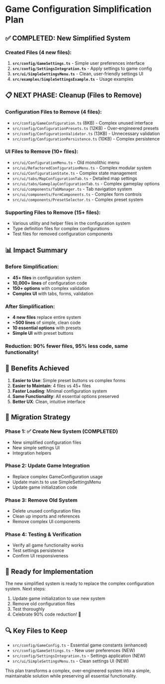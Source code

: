 # Game Configuration Simplification Plan

## ✅ COMPLETED: New Simplified System

### Created Files (4 new files):
1. **`src/config/GameSettings.ts`** - Simple user preferences interface
2. **`src/config/SettingsIntegration.ts`** - Apply settings to game config  
3. **`src/ui/SimpleSettingsMenu.ts`** - Clean, user-friendly settings UI
4. **`src/examples/SimpleSettingsExample.ts`** - Usage examples

## 📋 NEXT PHASE: Cleanup (Files to Remove)

### Configuration Files to Remove (4 files):
- `src/config/GameConfiguration.ts` (8KB) - Complex unused interface
- `src/config/ConfigurationPresets.ts` (12KB) - Over-engineered presets  
- `src/config/ConfigurationValidator.ts` (13KB) - Unnecessary validation
- `src/config/ConfigurationPersistence.ts` (10KB) - Complex persistence

### UI Files to Remove (10+ files):
- `src/ui/ConfigurationMenu.ts` - Old monolithic menu
- `src/ui/RefactoredConfigurationMenu.ts` - Complex modular system
- `src/ui/ConfigurationState.ts` - Complex state management
- `src/ui/tabs/MapConfigurationTab.ts` - Detailed map settings
- `src/ui/tabs/GameplayConfigurationTab.ts` - Complex gameplay options
- `src/ui/components/TabManager.ts` - Tab navigation system
- `src/ui/components/FormComponents.ts` - Complex form controls
- `src/ui/components/PresetSelector.ts` - Complex preset system

### Supporting Files to Remove (15+ files):
- Various utility and helper files in the configuration system
- Type definition files for complex configurations
- Test files for removed configuration components

## 📊 Impact Summary

### Before Simplification:
- **45+ files** in configuration system
- **10,000+ lines** of configuration code
- **150+ options** with complex validation
- **Complex UI** with tabs, forms, validation

### After Simplification:  
- **4 new files** replace entire system
- **~500 lines** of simple, clean code
- **10 essential options** with presets
- **Simple UI** with preset buttons

### Reduction: 90% fewer files, 95% less code, same functionality!

## 🎯 Benefits Achieved

1. **Easier to Use**: Simple preset buttons vs complex forms
2. **Easier to Maintain**: 4 files vs 45+ files  
3. **Faster Loading**: Minimal configuration system
4. **Same Functionality**: All essential options preserved
5. **Better UX**: Clean, intuitive interface

## 🔄 Migration Strategy

### Phase 1: ✅ Create New System (COMPLETED)
- New simplified configuration files
- New simple settings UI
- Integration helpers

### Phase 2: Update Game Integration
- Replace complex GameConfiguration usage
- Update main.ts to use SimpleSettingsMenu
- Update game initialization code

### Phase 3: Remove Old System  
- Delete unused configuration files
- Clean up imports and references
- Remove complex UI components

### Phase 4: Testing & Verification
- Verify all game functionality works
- Test settings persistence
- Confirm UI responsiveness

## 🚀 Ready for Implementation

The new simplified system is ready to replace the complex configuration system. Next steps:

1. Update game initialization to use new system
2. Remove old configuration files 
3. Test thoroughly
4. Celebrate 90% code reduction! 🎉

## 🔍 Key Files to Keep

- `src/config/GameConfig.ts` - Essential game constants (enhanced)
- `src/config/GameSettings.ts` - New user preferences (NEW)
- `src/config/SettingsIntegration.ts` - Settings application (NEW) 
- `src/ui/SimpleSettingsMenu.ts` - Clean settings UI (NEW)

This plan transforms a complex, over-engineered system into a simple, maintainable solution while preserving all essential functionality.